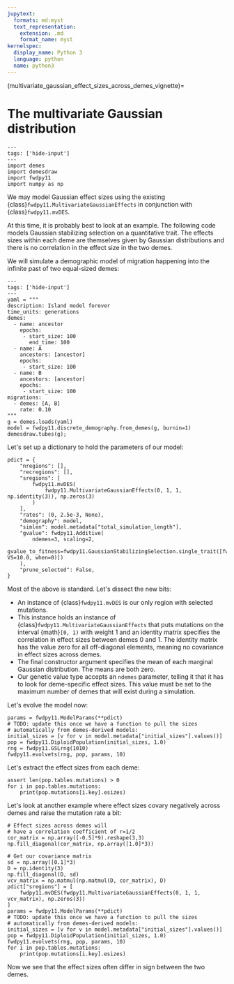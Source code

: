 ```yaml
---
jupytext:
  formats: md:myst
  text_representation:
    extension: .md
    format_name: myst
kernelspec:
  display_name: Python 3
  language: python
  name: python3
---
```


(multivariate_gaussian_effect_sizes_across_demes_vignette)=

# The multivariate Gaussian distribution

```{code-cell}python
---
tags: ['hide-input']
---
import demes
import demesdraw
import fwdpy11
import numpy as np
```


We may model Gaussian effect sizes using the existing {class}`fwdpy11.MultivariateGaussianEffects`
in conjunction with {class}`fwdpy11.mvDES`.

At this time, it is probably best to look at an example. The following code models Gaussian stabilizing
selection on a quantitative trait.  The effects sizes within each deme are themselves given by Gaussian
distributions and there is no correlation in the effect size in the two demes.

We will simulate a demographic model of migration happening into the infinite past of two equal-sized demes:

```{code-cell}python
---
tags: ['hide-input']
---
yaml = """
description: Island model forever
time_units: generations
demes:
  - name: ancestor
    epochs:
     - start_size: 100
       end_time: 100
  - name: A
    ancestors: [ancestor]
    epochs:
     - start_size: 100
  - name: B
    ancestors: [ancestor]
    epochs:
     - start_size: 100
migrations:
  - demes: [A, B]
    rate: 0.10
"""
g = demes.loads(yaml)
model = fwdpy11.discrete_demography.from_demes(g, burnin=1)
demesdraw.tubes(g);
```

Let's set up a dictionary to hold the parameters of our model:

```{code-cell} python
pdict = {
    "nregions": [],
    "recregions": [],
    "sregions": [
        fwdpy11.mvDES(
            fwdpy11.MultivariateGaussianEffects(0, 1, 1, np.identity(3)), np.zeros(3)
        )
    ],
    "rates": (0, 2.5e-3, None),
    "demography": model,
    "simlen": model.metadata["total_simulation_length"],
    "gvalue": fwdpy11.Additive(
        ndemes=3, scaling=2,
        gvalue_to_fitness=fwdpy11.GaussianStabilizingSelection.single_trait([fwdpy11.Optimum(optimum=0.0, VS=10.0, when=0)])
    ),
    "prune_selected": False,
}
```

Most of the above is standard.  Let's dissect the new bits:

* An instance of {class}`fwdpy11.mvDES` is our only region with selected mutations.
* This instance holds an instance of {class}`fwdpy11.MultivariateGaussianEffects`
  that puts mutations on the interval {math}`[0, 1)` with weight 1 and an identity
  matrix specifies the correlation in effect sizes between demes 0 and 1.  The
  identity matrix has the value zero for all off-diagonal elements, meaning
  no covariance in effect sizes across demes.
* The final constructor argument specifies the mean of each marginal Gaussian
  distribution. The means are both zero.
* Our genetic value type accepts an `ndemes` parameter, telling it that it has
  to look for deme-specific effect sizes.  This value must be set to the maximum
  number of demes that will exist during a simulation.

Let's evolve the model now:

```{code-cell} python
params = fwdpy11.ModelParams(**pdict)
# TODO: update this once we have a function to pull the sizes
# automatically from demes-derived models:
initial_sizes = [v for v in model.metadata["initial_sizes"].values()]
pop = fwdpy11.DiploidPopulation(initial_sizes, 1.0)
rng = fwdpy11.GSLrng(1010)
fwdpy11.evolvets(rng, pop, params, 10)
```

Let's extract the effect sizes from each deme:

```{code-cell} python
assert len(pop.tables.mutations) > 0
for i in pop.tables.mutations:
    print(pop.mutations[i.key].esizes)
```

Let's look at another example where effect sizes covary negatively across demes and raise the mutation rate a bit:

```{code-cell} python
# Effect sizes across demes will
# have a correlation coefficient of r=1/2
cor_matrix = np.array([-0.5]*9).reshape(3,3)
np.fill_diagonal(cor_matrix, np.array([1.0]*3))

# Get our covariance matrix
sd = np.array([0.1]*3)
D = np.identity(3)
np.fill_diagonal(D, sd)
vcv_matrix = np.matmul(np.matmul(D, cor_matrix), D)
pdict["sregions"] = [
    fwdpy11.mvDES(fwdpy11.MultivariateGaussianEffects(0, 1, 1, vcv_matrix), np.zeros(3))
]
params = fwdpy11.ModelParams(**pdict)
# TODO: update this once we have a function to pull the sizes
# automatically from demes-derived models:
initial_sizes = [v for v in model.metadata["initial_sizes"].values()]
pop = fwdpy11.DiploidPopulation(initial_sizes, 1.0)
fwdpy11.evolvets(rng, pop, params, 10)
for i in pop.tables.mutations:
    print(pop.mutations[i.key].esizes)
```

Now we see that the effect sizes often differ in sign between the two demes.

